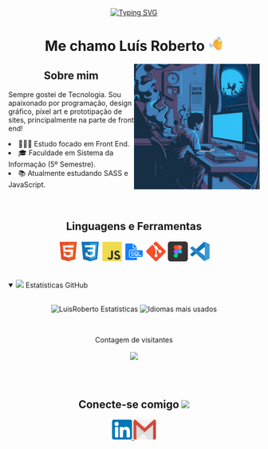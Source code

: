 <div align="center">
<a  href="https://git.io/typing-svg"><img src="https://readme-typing-svg.demolab.com?font=Roboto+Mono&weight=700&size=28&pause=1000&color=00C3F7&center=true&vCenter=true&width=435&lines=Ol%C3%A1%2C+Sejam+Bem+vindos(as)" alt="Typing SVG" /></a>
</div>
 <h1 align="center">Me chamo Luís Roberto <img src="assets/emoji-hi.png" width="30px"></h1>
<img align="right" width="50%" src="assets/thumb.jfif">
 
 <h2 align="center">Sobre mim</h2>
  <p>Sempre gostei de Tecnologia. Sou apaixonado por programação, design gráfico, píxel art e prototipação de sites, principalmente na parte de front end!</p>
  <li> 👨🏻‍💻 Estudo focado em Front End.</li>
  <li> 🎓 Faculdade em Sistema da Informação (5º Semestre).</li>
  <li> 📚️ Atualmente estudando SASS e JavaScript.</li>

  <br>
  <br>

  ## <h2 align="center">Linguagens e Ferramentas</h2>
  <div align="center">
  <code><img width="40" src="assets/HTML.svg"></code> 
  <code><img width="40" src="assets/CSS.svg"></code>
  <code><img width="40" src="assets/JS.svg"></code>
  <code><img width="40" src="assets/sql-logo.png"></code>
  <code><img width="40" src="assets/git.svg"></code>
  <code><img width="40" src="assets/figma-logo.png"></code>
  <code><img width="40" src="assets/vsCode.svg"></code>
  </div>
  
  <br>
  <br>

<details open="">
<summary>
  <img src="https://media.giphy.com/media/cj87CxfRtrUifF3Ryk/giphy.gif" height="25">
  <span>Estatísticas GitHub</span>
</summary>
<br>


<p align="center">
    <img width="400em" src="https://github-readme-stats.vercel.app/api?username=LuisRobertoAntunes&show_icons=true&theme=gotham&include_all_commits=true&count_private=true" alt="LuisRoberto Estatísticas" />
    <img width="335em" src="https://github-readme-stats.vercel.app/api/top-langs/?username=LuisRobertoAntunes&layout=compact&langs_count=7&theme=gotham" alt="Idiomas mais usados" />
</p>

<div align="center">
  <br><p align="centre">Contagem de visitantes</p>  
  <p align="center"><img align="center" src="https://profile-counter.glitch.me/{LuisRobertoAntunes}/count.svg"/></p> 
  <br>
</div>

</details>
<br>

<h2 align="center">
  Conecte-se comigo
  <a target="_blank">
    <img src="assets/emoji-aperto-de-mão.png" height="25px">
  </a>
</h2>

<div align="center"> 
  <a href="https://www.linkedin.com/in/lu%C3%ADs-roberto-antunes/" target="_blank">
    <code><img src="assets/linkedIn.png" width="40px"></code>
  </a>
  <a href = "mailto: luisrobertoantunes@gmail.com" target="_blank">
    <code><img src="assets/gmail.png" width="45px" height="40"></code>
  </a>
</div>
